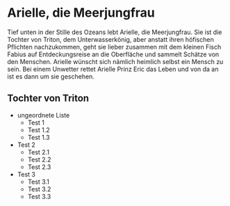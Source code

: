 # Arielle, die Meerjungfrau
Tief unten in der Stille des Ozeans lebt Arielle, die Meerjungfrau. Sie ist die Tochter von Triton, dem Unterwasserkönig, aber anstatt ihren höfischen Pflichten nachzukommen, geht sie lieber zusammen mit dem kleinen Fisch Fabius auf Entdeckungsreise an die Oberfläche und sammelt Schätze von den Menschen. Arielle wünscht sich nämlich heimlich selbst ein Mensch zu sein. Bei einem Unwetter rettet Arielle Prinz Eric das Leben und von da an ist es dann um sie geschehen.

## Tochter von Triton

* ungeordnete Liste
  * Test 1
  * Test 1.2
  * Test 1.3
* Test 2
  * Test 2.1
  * Test 2.2
  * Test 2.3
* Test 3
  * Test 3.1
  * Test 3.2
  * Test 3.3
